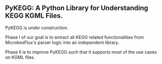 PyKEGG: A Python Library for Understanding KEGG KGML Files.
--------------------------------------------------------------------

PyKEGG is under construction.

Phase I of our goal is to extract all KEGG related functionalities from
MicrobesFlux's parser logic into an independent library.

Phase II is to improve PyKEGG such that it supports most of the use cases
on KGML files.
